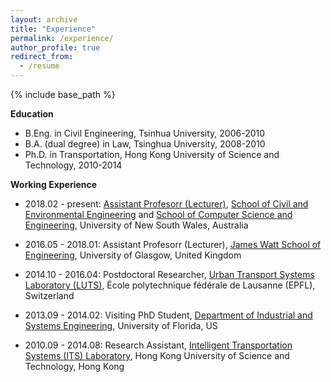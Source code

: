 ```yaml
---
layout: archive
title: "Experience"
permalink: /experience/
author_profile: true
redirect_from:
  - /resume
---
```


{% include base_path %}

**Education**

* B.Eng. in Civil Engineering, Tsinhua University, 2006-2010
* B.A. (dual degree) in Law, Tsinghua University, 2008-2010
* Ph.D. in Transportation, Hong Kong University of Science and Technology, 2010-2014

**Working Experience**

* 2018.02 - present: [Assistant Profesorr (Lecturer)](https://research.unsw.edu.au/people/dr-wei-liu), [School of Civil and Environmental Engineering](https://www.engineering.unsw.edu.au/civil-engineering/staff/wei-liu) and [School of Computer Science and Engineering](https://www.engineering.unsw.edu.au/computer-science-engineering/lecturer-wei-liu), University of New South Wales, Australia

* 2016.05 - 2018.01: Assistant Profesorr (Lecturer), [James Watt School of Engineering](https://www.gla.ac.uk/schools/engineering/), University of Glasgow, United Kingdom

* 2014.10 - 2016.04: Postdoctoral Researcher, [Urban Transport Systems Laboratory (LUTS)](https://www.epfl.ch/labs/luts/), École polytechnique fédérale de Lausanne (EPFL), Switzerland

* 2013.09 - 2014.02: Visiting PhD Student, [Department of Industrial and Systems Engineering](https://www.ise.ufl.edu/), University of Florida, US

* 2010.09 - 2014.08: Research Assistant, [Intelligent Transportation Systems (ITS) Laboratory](https://sites.google.com/view/hkustits/home), Hong Kong University of Science and Technology, Hong Kong
